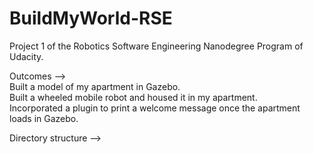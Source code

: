 # BuildMyWorld-RSE
Project 1 of the Robotics Software Engineering Nanodegree Program of Udacity. 

Outcomes -->\
Built a model of my apartment in Gazebo.\
Built a wheeled mobile robot and housed it in my apartment.\
Incorporated a plugin to print a welcome message once the apartment loads in Gazebo.

Directory structure -->


